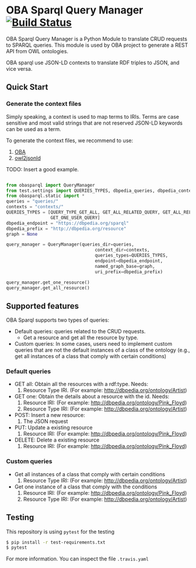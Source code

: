 # OBA Sparql Query Manager [![Build Status](https://travis-ci.com/KnowledgeCaptureAndDiscovery/OBA_sparql.svg?branch=master)](https://travis-ci.com/KnowledgeCaptureAndDiscovery/OBA_sparql)

OBA Sparql Query Manager is a Python Module to translate CRUD requests to SPARQL queries. This module is used by
OBA project to generate a REST API from OWL ontologies.

OBA sparql use JSON-LD contexts to translate RDF triples to JSON, and vice versa.

## Quick Start

### Generate the context files

Simply speaking, a context is used to map terms to IRIs. Terms are case sensitive and most valid strings
that are not reserved JSON-LD keywords can be used as a term. 

To generate the context files, we recommend to use:

1. [OBA](https://oba.readthedocs.io/en/latest/quickstart/)
2. [owl2jsonld](https://github.com/stain/owl2jsonld)


TODO: Insert a good example.

```python

from obasparql import QueryManager
from test.settings import QUERIES_TYPES, dbpedia_queries, dbpedia_context, dbpedia_endpoint, dbpedia_prefix
from obasparql.static import * 
queries = "queries/"
contexts = "contexts/"
QUERIES_TYPES = [QUERY_TYPE_GET_ALL, GET_ALL_RELATED_QUERY, GET_ALL_RELATED_USER_QUERY, GET_ALL_USER_QUERY, GET_ONE_QUERY,
                 GET_ONE_USER_QUERY]
dbpedia_endpoint = "https://dbpedia.org/sparql"
dbpedia_prefix = "http://dbpedia.org/resource"
graph = None

query_manager = QueryManager(queries_dir=queries,
                                  context_dir=contexts,
                                  queries_types=QUERIES_TYPES,
                                  endpoint=dbpedia_endpoint,
                                  named_graph_base=graph,
                                  uri_prefix=dbpedia_prefix)

query_manager.get_one_resource()
query_manager.get_all_resource()
```

## Supported features

OBA Sparql supports two types of queries:

- Default queries: queries related to the CRUD requests.
    - Get a resource and get all the resource by type.
- Custom queries: In some cases, users need to implement custom queries that are not the default instances 
    of a class of the ontology (e.g., get all instances of a class that comply with certain conditions)

### Default queries
- GET all: Obtain all the resources with a rdf:type. Needs:
    1. Resource Type IRI. (For example: http://dbpedia.org/ontology/Artist)
- GET one: Obtain the details about a resource with the id. Needs:
    1. Resource IRI: (For example: http://dbpedia.org/ontology/Pink_Floyd)
    2. Resource Type IRI: (For example: http://dbpedia.org/ontology/Artist)
- POST: Insert a new resource:
    1. The JSON request
- PUT: Update a existing resource 
    1. Resource IRI: (For example: http://dbpedia.org/ontology/Pink_Floyd)
- DELETE: Delete a existing resource
    1. Resource IRI: (For example: http://dbpedia.org/ontology/Pink_Floyd)


### Custom queries

- Get all instances of a class that comply with certain conditions
    1. Resource Type IRI: (For example: http://dbpedia.org/ontology/Artist)
- Get one instance of a class that comply with the conditions
    1. Resource IRI: (For example: http://dbpedia.org/ontology/Pink_Floyd)
    2. Resource Type IRI: (For example: http://dbpedia.org/ontology/Artist)
  

## Testing

This repository is using `pytest` for the testing

```bash
$ pip install -r test-requirements.txt
$ pytest
```

For more information. You can inspect the file `.travis.yaml`
